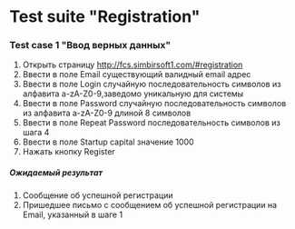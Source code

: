 # Test suite "Registration"
### Test case 1 "Ввод верных данных"
1. Открыть страницу http://fcs.simbirsoft1.com/#registration
2. Ввести в поле Email существующий валидный email адрес
3. Ввести в поле Login случайную последовательность символов из алфавита a-zA-Z0-9,заведомо уникальную для системы
4. Ввести в поле Password случайную последовательность символов из алфавита a-zA-Z0-9 длиной 8 символов
5. Ввести в поле Repeat Password последовательность символов из шага 4
6. Ввести в поле Startup capital значение 1000
7. Нажать кнопку Register
##### Ожидаемый результат
1. Сообщение об успешной регистрации
2. Пришедшее письмо с сообщением об успешной регистрации на Email, указанный в шаге 1
